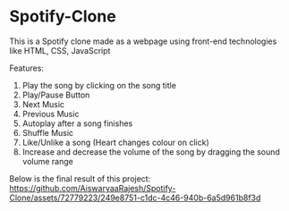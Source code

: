 # Spotify-Clone
This is a Spotify clone made as a webpage using front-end technologies like HTML, CSS, JavaScript

Features:
1) Play the song by clicking on the song title
2) Play/Pause Button
3) Next Music
4) Previous Music
5) Autoplay after a song finishes
6) Shuffle Music
7) Like/Unlike a song (Heart changes colour on click)
8) Increase and decrease the volume of the song by dragging the sound volume range

Below is the final result of this project:
https://github.com/AiswaryaaRajesh/Spotify-Clone/assets/72779223/249e8751-c1dc-4c46-940b-6a5d961b8f3d

